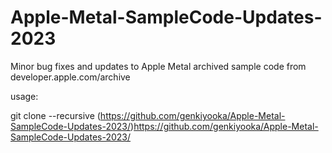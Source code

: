# Apple-Metal-SampleCode-Updates-2023
Minor bug fixes and updates to Apple Metal archived sample code from developer.apple.com/archive

usage:

git clone --recursive (https://github.com/genkiyooka/Apple-Metal-SampleCode-Updates-2023/)https://github.com/genkiyooka/Apple-Metal-SampleCode-Updates-2023/
